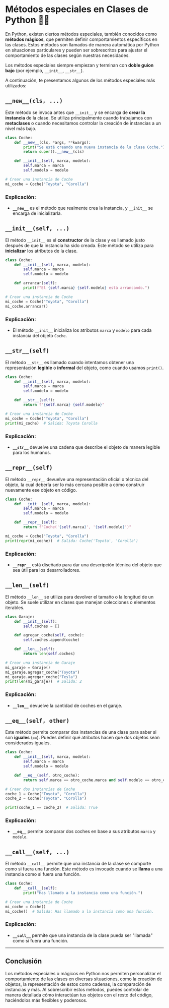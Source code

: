 # Métodos especiales en Clases de Python 🚗🐍

En Python, existen ciertos métodos especiales, también conocidos como **métodos mágicos**, que permiten definir comportamientos específicos en las clases. Estos métodos son llamados de manera automática por Python en situaciones particulares y pueden ser sobrescritos para ajustar el comportamiento de las clases según nuestras necesidades.

Los métodos especiales siempre empiezan y terminan con **doble guion bajo** (por ejemplo, `__init__`, `__str__`).

A continuación, te presentamos algunos de los métodos especiales más utilizados:

## `__new__(cls, ...)`

Este método se invoca antes que `__init__` y se encarga de **crear la instancia** de la clase. Se utiliza principalmente cuando trabajamos con **metaclases** o cuando necesitamos controlar la creación de instancias a un nivel más bajo.

```python
class Coche:
    def __new__(cls, *args, **kwargs):
        print("Se está creando una nueva instancia de la clase Coche.")
        return super().__new__(cls)

    def __init__(self, marca, modelo):
        self.marca = marca
        self.modelo = modelo

# Crear una instancia de Coche
mi_coche = Coche("Toyota", "Corolla")
```
### Explicación:
- **`__new__`** es el método que realmente crea la instancia, y `__init__` se encarga de inicializarla.

## `__init__(self, ...)`

El método `__init__` es el **constructor** de la clase y es llamado justo después de que la instancia ha sido creada. Este método se utiliza para **inicializar** los atributos de la clase.

```python
class Coche:
    def __init__(self, marca, modelo):
        self.marca = marca
        self.modelo = modelo

    def arrancar(self):
        print(f"El {self.marca} {self.modelo} está arrancando.")

# Crear una instancia de Coche
mi_coche = Coche("Toyota", "Corolla")
mi_coche.arrancar()
```
### Explicación:
- El método `__init__` inicializa los atributos `marca` y `modelo` para cada instancia del objeto `Coche`.

## `__str__(self)`

El método `__str__` es llamado cuando intentamos obtener una representación **legible** o **informal** del objeto, como cuando usamos `print()`.

```python
class Coche:
    def __init__(self, marca, modelo):
        self.marca = marca
        self.modelo = modelo

    def __str__(self):
        return f"{self.marca} {self.modelo}"

# Crear una instancia de Coche
mi_coche = Coche("Toyota", "Corolla")
print(mi_coche)  # Salida: Toyota Corolla
```
### Explicación:
- **`__str__`** devuelve una cadena que describe el objeto de manera legible para los humanos.

## `__repr__(self)`

El método `__repr__` devuelve una representación oficial o técnica del objeto, la cual debería ser lo más cercana posible a cómo construir nuevamente ese objeto en código.

```python
class Coche:
    def __init__(self, marca, modelo):
        self.marca = marca
        self.modelo = modelo

    def __repr__(self):
        return f"Coche('{self.marca}', '{self.modelo}')"

mi_coche = Coche("Toyota", "Corolla")
print(repr(mi_coche))  # Salida: Coche('Toyota', 'Corolla')
```
### Explicación:
- **`__repr__`** está diseñado para dar una descripción técnica del objeto que sea útil para los desarrolladores.

## `__len__(self)`

El método `__len__` se utiliza para devolver el tamaño o la longitud de un objeto. Se suele utilizar en clases que manejan colecciones o elementos iterables.

```python
class Garaje:
    def __init__(self):
        self.coches = []

    def agregar_coche(self, coche):
        self.coches.append(coche)

    def __len__(self):
        return len(self.coches)

# Crear una instancia de Garaje
mi_garaje = Garaje()
mi_garaje.agregar_coche("Toyota")
mi_garaje.agregar_coche("Tesla")
print(len(mi_garaje))  # Salida: 2
```
### Explicación:
- **`__len__`** devuelve la cantidad de coches en el garaje.

## `__eq__(self, other)`

Este método permite comparar dos instancias de una clase para saber si son **iguales** (`==`). Puedes definir qué atributos hacen que dos objetos sean considerados iguales.

```python
class Coche:
    def __init__(self, marca, modelo):
        self.marca = marca
        self.modelo = modelo

    def __eq__(self, otro_coche):
        return self.marca == otro_coche.marca and self.modelo == otro_coche.modelo

# Crear dos instancias de Coche
coche_1 = Coche("Toyota", "Corolla")
coche_2 = Coche("Toyota", "Corolla")

print(coche_1 == coche_2)  # Salida: True
```
### Explicación:
- **`__eq__`** permite comparar dos coches en base a sus atributos `marca` y `modelo`.

## `__call__(self, ...)`

El método `__call__` permite que una instancia de la clase se comporte como si fuera una función. Este método es invocado cuando se **llama** a una instancia como si fuera una función.

```python
class Coche:
    def __call__(self):
        print("Has llamado a la instancia como una función.")

# Crear una instancia de Coche
mi_coche = Coche()
mi_coche()  # Salida: Has llamado a la instancia como una función.
```
### Explicación:
- **`__call__`** permite que una instancia de la clase pueda ser "llamada" como si fuera una función.

---

## Conclusión

Los métodos especiales o mágicos en Python nos permiten personalizar el comportamiento de las clases en diversas situaciones, como la creación de objetos, la representación de estos como cadenas, la comparación de instancias y más. Al sobrescribir estos métodos, puedes controlar de manera detallada cómo interactúan tus objetos con el resto del código, haciéndolos más flexibles y poderosos.
